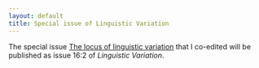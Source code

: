 ```yaml
---
layout: default
title: Special issue of Linguistic Variation
---
```


The special issue [The locus of linguistic
variation](https://benjamins.com/#catalog/journals/lv.16.2/main) that
I co-edited will be published as issue 16:2 of _Linguistic Variation_.
